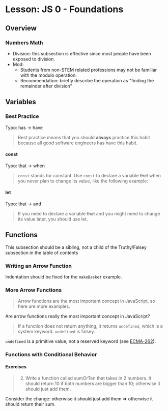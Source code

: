 # Lesson: JS 0 - Foundations

## Overview

### Numbers Math

- Division: this subsection is effective since most people have been exposed to division.
- Mod:
  - Students from non-STEM related professions may not be familiar with the modulo operation.
  - Recommendation: briefly describe the operation as "finding the remainder after division"

## Variables

### Best Practice

Typo: has -> have

> Best practice means that you should **always** practice this habit because all good software engineers ~~has~~ have this habit.

#### const

Typo: that -> when

> `const` stands for constant. Use `const` to declare a variable ~~that~~ when you never plan to change its value, like the following example:

#### let

Typo: that -> and

> If you need to declare a variable ~~that~~ and you might need to change its value later, you should use let.

## Functions

This subsection should be a sibling, not a child of the Truthy/Falsey subsection in the table of contents

### Writing an Arrow Function

Indentation should be fixed for the `makeBasket` example.

### More Arrow Functions

> Arrow functions are the most important concept in JavaScript, so here are more examples.

Are arrow functions really the most important concept in JavaScript?

> If a function does not return anything, it returns `undefined`, which is a system keyword. `undefined` is falsey.

`undefined` is a primitive value, not a reserved keyword (see [ECMA-262](https://tc39.es/ecma262/#sec-keywords-and-reserved-words)).

### Functions with Conditional Behavior

#### Exercises

> 2. Write a function called sumOrTen that takes in 2 numbers. It should return 10 if both numbers are bigger than 10; otherwise it should just add them.

Consider the change: ~~otherwise it should just add them~~ => otherwise it should return their sum.

